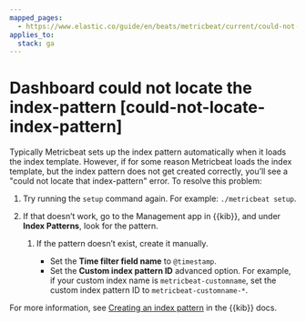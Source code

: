 ```yaml
---
mapped_pages:
  - https://www.elastic.co/guide/en/beats/metricbeat/current/could-not-locate-index-pattern.html
applies_to:
  stack: ga
---
```


# Dashboard could not locate the index-pattern [could-not-locate-index-pattern]

Typically Metricbeat sets up the index pattern automatically when it loads the index template. However, if for some reason Metricbeat loads the index template, but the index pattern does not get created correctly, you’ll see a "could not locate that index-pattern" error. To resolve this problem:

1. Try running the `setup` command again. For example: `./metricbeat setup`.
2. If that doesn’t work, go to the Management app in {{kib}}, and under **Index Patterns**, look for the pattern.

    1. If the pattern doesn’t exist, create it manually.

        * Set the **Time filter field name** to `@timestamp`.
        * Set the **Custom index pattern ID** advanced option. For example, if your custom index name is `metricbeat-customname`, set the custom index pattern ID to `metricbeat-customname-*`.


For more information, see [Creating an index pattern](docs-content://explore-analyze/find-and-organize/data-views.md) in the {{kib}} docs.

